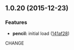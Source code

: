 <a name="1.0.20"></a>
## 1.0.20 (2015-12-23)


### Features

* **pencil:** initial load ([141af28](https://github.com/cdellinger/passport-persistence/commit/141af28))



CHANGE